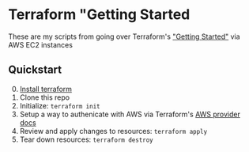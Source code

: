 # Terraform "Getting Started
These are my scripts from going over Terraform's ["Getting Started"](https://learn.hashicorp.com/terraform#getting-started) via AWS EC2 instances

## Quickstart

0) [Install terraform](https://learn.hashicorp.com/terraform/getting-started/install)
1) Clone this repo
2) Initialize: `terraform init`
3) Setup a way to authenicate with AWS via Terraform's [AWS provider docs](https://www.terraform.io/docs/providers/aws/index.html)
4) Review and apply changes to resources: `terraform apply`
5) Tear down resources: `terraform destroy`
